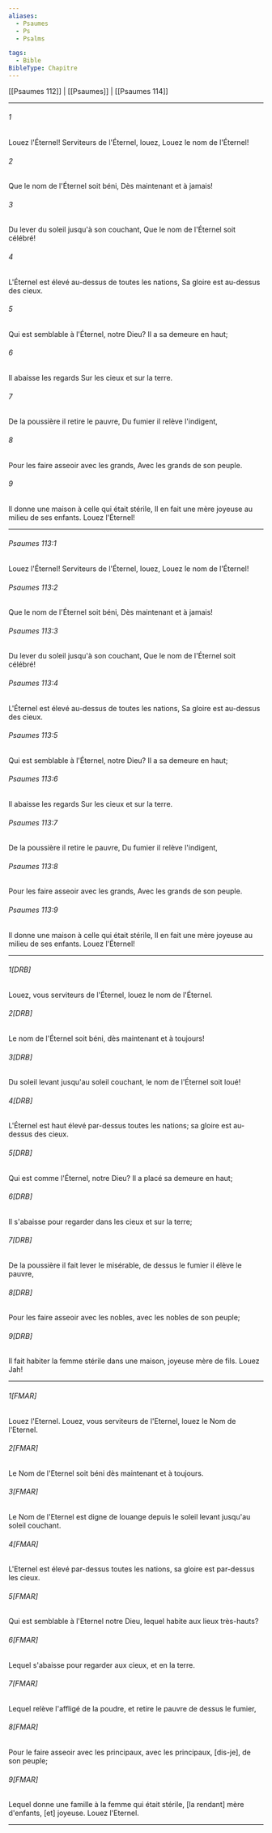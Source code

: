 ```yaml
---
aliases:
  - Psaumes
  - Ps
  - Psalms

tags:
  - Bible
BibleType: Chapitre
---
```

[[Psaumes 112]] | [[Psaumes]] | [[Psaumes 114]]

---
###### 1
Louez l'Éternel! Serviteurs de l'Éternel, louez, Louez le nom de l'Éternel!
###### 2
Que le nom de l'Éternel soit béni, Dès maintenant et à jamais!
###### 3
Du lever du soleil jusqu'à son couchant, Que le nom de l'Éternel soit célébré!
###### 4
L'Éternel est élevé au-dessus de toutes les nations, Sa gloire est au-dessus des cieux.
###### 5
Qui est semblable à l'Éternel, notre Dieu? Il a sa demeure en haut;
###### 6
Il abaisse les regards Sur les cieux et sur la terre.
###### 7
De la poussière il retire le pauvre, Du fumier il relève l'indigent,
###### 8
Pour les faire asseoir avec les grands, Avec les grands de son peuple.
###### 9
Il donne une maison à celle qui était stérile, Il en fait une mère joyeuse au milieu de ses enfants. Louez l'Éternel!

---
###### Psaumes 113:1
Louez l'Éternel! Serviteurs de l'Éternel, louez, Louez le nom de l'Éternel!
###### Psaumes 113:2
Que le nom de l'Éternel soit béni, Dès maintenant et à jamais!
###### Psaumes 113:3
Du lever du soleil jusqu'à son couchant, Que le nom de l'Éternel soit célébré!
###### Psaumes 113:4
L'Éternel est élevé au-dessus de toutes les nations, Sa gloire est au-dessus des cieux.
###### Psaumes 113:5
Qui est semblable à l'Éternel, notre Dieu? Il a sa demeure en haut;
###### Psaumes 113:6
Il abaisse les regards Sur les cieux et sur la terre.
###### Psaumes 113:7
De la poussière il retire le pauvre, Du fumier il relève l'indigent,
###### Psaumes 113:8
Pour les faire asseoir avec les grands, Avec les grands de son peuple.
###### Psaumes 113:9
Il donne une maison à celle qui était stérile, Il en fait une mère joyeuse au milieu de ses enfants. Louez l'Éternel!

---
###### 1[DRB]
Louez, vous serviteurs de l'Éternel, louez le nom de l'Éternel.
###### 2[DRB]
Le nom de l'Éternel soit béni, dès maintenant et à toujours!
###### 3[DRB]
Du soleil levant jusqu'au soleil couchant, le nom de l'Éternel soit loué!
###### 4[DRB]
L'Éternel est haut élevé par-dessus toutes les nations; sa gloire est au-dessus des cieux.
###### 5[DRB]
Qui est comme l'Éternel, notre Dieu? Il a placé sa demeure en haut;
###### 6[DRB]
Il s'abaisse pour regarder dans les cieux et sur la terre;
###### 7[DRB]
De la poussière il fait lever le misérable, de dessus le fumier il élève le pauvre,
###### 8[DRB]
Pour les faire asseoir avec les nobles, avec les nobles de son peuple;
###### 9[DRB]
Il fait habiter la femme stérile dans une maison, joyeuse mère de fils. Louez Jah!

---
###### 1[FMAR]
Louez l'Eternel. Louez, vous serviteurs de l'Eternel, louez le Nom de l'Eternel.
###### 2[FMAR]
Le Nom de l'Eternel soit béni dès maintenant et à toujours.
###### 3[FMAR]
Le Nom de l'Eternel est digne de louange depuis le soleil levant jusqu'au soleil couchant.
###### 4[FMAR]
L'Eternel est élevé par-dessus toutes les nations, sa gloire est par-dessus les cieux.
###### 5[FMAR]
Qui est semblable à l'Eternel notre Dieu, lequel habite aux lieux très-hauts?
###### 6[FMAR]
Lequel s'abaisse pour regarder aux cieux, et en la terre.
###### 7[FMAR]
Lequel relève l'affligé de la poudre, et retire le pauvre de dessus le fumier,
###### 8[FMAR]
Pour le faire asseoir avec les principaux, avec les principaux, [dis-je], de son peuple;
###### 9[FMAR]
Lequel donne une famille à la femme qui était stérile, [la rendant] mère d'enfants, [et] joyeuse. Louez l'Eternel.

---
